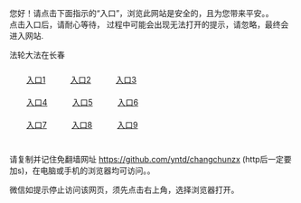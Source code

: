 您好！请点击下面指示的“入口”，浏览此网站是安全的，且为您带来平安。。 <br/>
点击入口后，请耐心等待， 过程中可能会出现无法打开的提示，请忽略，最终会进入网站. </br>

法轮大法在长春<br/>
<div style="padding:10px"><a style="margin:20px" target="_blank" href="https://d2030a3wwgebzj.cloudfront.net/2Qpsp?vblwfjwt" id="ccLink1" rel="nofollow">入口1</a> <a target="_blank" style="margin:20px" href="https://drg7kok51omn7.cloudfront.net/2Qpsp?mvwfugje" id="ccLink2" rel="nofollow">入口2</a> <a style="margin:20px" target="_blank" href="https://d3eqcj4l7wi3h4.cloudfront.net/2Qpsp?akvrgo" id="ccLink3" rel="nofollow">入口3</a></div>

<div style="padding:10px" ><a style="margin:20px" target="_blank" href="https://d2030a3wwgebzj.cloudfront.net/2Qpsp?vblwfjwt" id="ccLink4" rel="nofollow">入口4</a> <a style="margin:20px" href="https://drg7kok51omn7.cloudfront.net/2Qpsp?mvwfugje" target="_blank" id="ccLink5" rel="nofollow">入口5</a> <a style="margin:20px" href="https://d3eqcj4l7wi3h4.cloudfront.net/2Qpsp?akvrgo" target="_blank" id="ccLink6" rel="nofollow">入口6</a></div>

<div style="padding:10px"><a style="margin:20px" target="_blank" href="https://d2030a3wwgebzj.cloudfront.net/2Qpsp?vblwfjwt" id="ccLink7" rel="nofollow">入口7</a> <a style="margin:20px" href="https://drg7kok51omn7.cloudfront.net/2Qpsp?mvwfugje" target="_blank" id="ccLink8" rel="nofollow">入口8</a> <a style="margin:20px" target="_blank" href="https://d3eqcj4l7wi3h4.cloudfront.net/2Qpsp?akvrgo" id="ccLink9" rel="nofollow">入口9</a></div>

<br/>



请复制并记住免翻墙网址 https://github.com/yntd/changchunzx (http后一定要加s)，在电脑或手机的浏览器均可访问。。<br/>

微信如提示停止访问该网页，须先点击右上角，选择浏览器打开。
